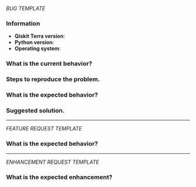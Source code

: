 <!-- ⚠️ If you do not respect this template, your issue may be be closed -->
<!-- ⚠️ Make sure to browse the opened and closed issues -->

*BUG TEMPLATE* <!-- Delete this header from your issue -->

### Information

- **Qiskit Terra version**:
- **Python version**:
- **Operating system**:

### What is the current behavior?



### Steps to reproduce the problem.



### What is the expected behavior?



### Suggested solution.



---

*FEATURE REQUEST TEMPLATE*  <!-- Delete this header from your issue -->

### What is the expected behavior?



---

*ENHANCEMENT REQUEST TEMPLATE*  <!-- Delete this header from your issue -->

### What is the expected enhancement?


